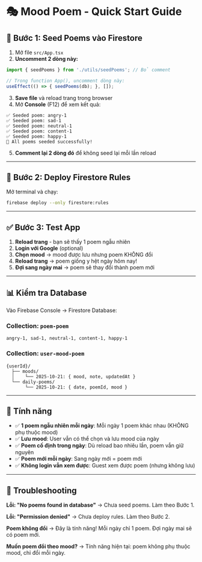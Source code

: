 # 🎭 Mood Poem - Quick Start Guide

## 🚀 Bước 1: Seed Poems vào Firestore

1. Mở file `src/App.tsx`
2. **Uncomment 2 dòng này:**

```typescript
import { seedPoems } from './utils/seedPoems'; // Bỏ comment

// Trong function App(), uncomment dòng này:
useEffect(() => { seedPoems(db); }, []);
```

3. **Save file** và reload trang trong browser
4. Mở **Console** (F12) để xem kết quả:
```
✅ Seeded poem: angry-1
✅ Seeded poem: sad-1
✅ Seeded poem: neutral-1
✅ Seeded poem: content-1
✅ Seeded poem: happy-1
🎉 All poems seeded successfully!
```

5. **Comment lại 2 dòng đó** để không seed lại mỗi lần reload

---

## 🎯 Bước 2: Deploy Firestore Rules

Mở terminal và chạy:
```bash
firebase deploy --only firestore:rules
```

---

## ✅ Bước 3: Test App

1. **Reload trang** - bạn sẽ thấy 1 poem ngẫu nhiên
2. **Login với Google** (optional)
3. **Chọn mood** → mood được lưu nhưng poem KHÔNG đổi
4. **Reload trang** → poem giống y hệt ngày hôm nay!
5. **Đợi sang ngày mai** → poem sẽ thay đổi thành poem mới

---

## 📊 Kiểm tra Database

Vào Firebase Console → Firestore Database:

### Collection: `poem-poem`
```
angry-1, sad-1, neutral-1, content-1, happy-1
```

### Collection: `user-mood-poem`
```
{userId}/
  ├── moods/
  │    └── 2025-10-21: { mood, note, updatedAt }
  └── daily-poems/
       └── 2025-10-21: { date, poemId, mood }
```

---

## 🎨 Tính năng

- ✅ **1 poem ngẫu nhiên mỗi ngày**: Mỗi ngày 1 poem khác nhau (KHÔNG phụ thuộc mood)
- ✅ **Lưu mood**: User vẫn có thể chọn và lưu mood của ngày
- ✅ **Poem cố định trong ngày**: Dù reload bao nhiêu lần, poem vẫn giữ nguyên
- ✅ **Poem mới mỗi ngày**: Sang ngày mới = poem mới
- ✅ **Không login vẫn xem được**: Guest xem được poem (nhưng không lưu)

---

## 🔧 Troubleshooting

**Lỗi: "No poems found in database"**
→ Chưa seed poems. Làm theo Bước 1.

**Lỗi: "Permission denied"**
→ Chưa deploy rules. Làm theo Bước 2.

**Poem không đổi**
→ Đây là tính năng! Mỗi ngày chỉ 1 poem. Đợi ngày mai sẽ có poem mới.

**Muốn poem đổi theo mood?**
→ Tính năng hiện tại: poem không phụ thuộc mood, chỉ đổi mỗi ngày.

